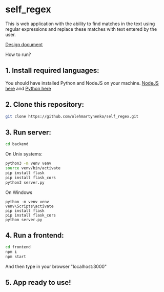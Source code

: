 # self_regex
This is web application with the ability to find matches in the text using regular expressions and replace these matches with text entered by the user.

[Design document](https://docs.google.com/document/d/16xMbB5Meyy-Vw155BB6pldhB_q_qHyHOx2ztTmDxJ6c/edit#heading=h.qokw92wctjes)

How to run?
## 1. Install required languages:
You should have installed Python and NodeJS on your machine.
[NodeJS here](https://nodejs.org/en/download) and [Python here](https://www.python.org/downloads/)
## 2. Clone this repository:
```bash
git clone https://github.com/olehmartynenko/self_regex.git
```
## 3. Run server:
```bash
cd backend
```
On Unix systems:
```bash
python3 -m venv venv
source venv/bin/activate
pip install flask
pip install flask_cors
python3 server.py
```
On Windows
```shell
python -m venv venv
venv\Scripts\activate
pip install flask
pip install flask_cors
python server.py
```
## 4. Run a frontend:
```bash
cd frontend
npm i
npm start
```
And then type in your browser "localhost:3000"

## 5. App ready to use!
